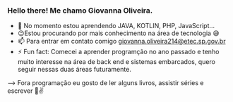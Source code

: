 ### Hello there! Me chamo Giovanna Oliveira.

- 🌱 No momento estou aprendendo JAVA, KOTLIN, PHP, JavaScript...
-  😉Estou procurando por mais conhecimento na área de tecnologia 😅
- 📫 Para entrar em contato comigo giovanna.oliveira214@etec.sp.gov.br
- ⚡ Fun fact: Comecei a aprender programção no ano passado e tenho muito interesse na área de back end e sistemas embarcados, quero seguir nessas duas áreas futuramente. 

--> Fora programação eu gosto de ler alguns livros, assistir séries e escrever 🤞✌
